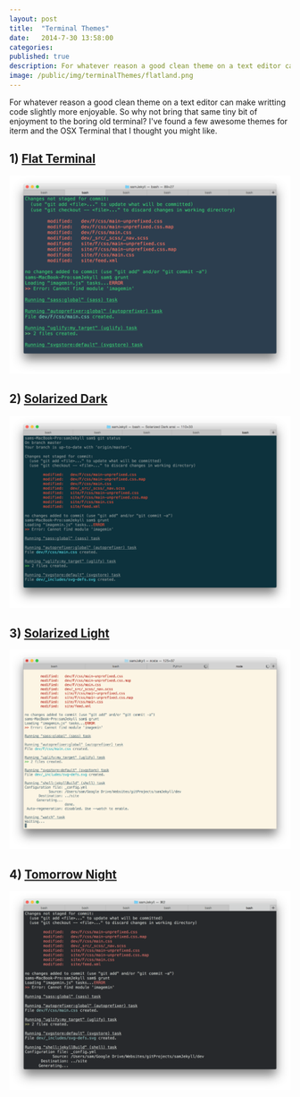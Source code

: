 ```yaml
---
layout: post
title:  "Terminal Themes"
date:   2014-7-30 13:58:00
categories: 
published: true
description: For whatever reason a good clean theme on a text editor can make writting code slightly more enjoyable.  So why not bring that same tiny bit of enjoyment to the boring old terminal?  I've found a few awesome themes for iterm and the OSX Terminal that I thought you might like.  
image: /public/img/terminalThemes/flatland.png
---
```


For whatever reason a good clean theme on a text editor can make writting code slightly more enjoyable.  So why not bring that same tiny bit of enjoyment to the boring old terminal?  I've found a few awesome themes for iterm and the OSX Terminal that I thought you might like.

## 1) [Flat Terminal](https://dribbble.com/shots/1021755-Flat-UI-Terminal-Theme)
![flatTerminal](/public/img/terminalThemes/flatland.png)

## 2) [Solarized Dark](http://ethanschoonover.com/solarized)
![Solarized Dark](/public/img/terminalThemes/solarizedDark.png)

## 3) [Solarized Light](http://ethanschoonover.com/solarized)
![Solarized Light](/public/img/terminalThemes/solarizedLight.png)

## 4) [Tomorrow Night](https://github.com/chriskempson/tomorrow-theme/blob/master/OS%20X%20Terminal/Tomorrow%20Night.terminal)
![TomorrowNightl](/public/img/terminalThemes/tomorrowNight.png)